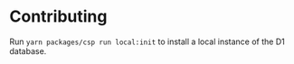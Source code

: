 # Contributing

Run `yarn packages/csp run local:init` to install a local instance of the D1
database.
